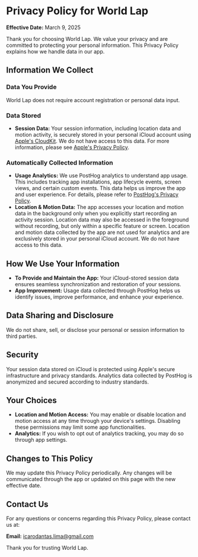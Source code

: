 # Privacy Policy for World Lap

**Effective Date:** March 9, 2025

Thank you for choosing World Lap. We value your privacy and are committed to protecting your personal information. This Privacy Policy explains how we handle data in our app.

## Information We Collect

### Data You Provide
World Lap does not require account registration or personal data input.

### Data Stored
- **Session Data:** Your session information, including location data and motion activity, is securely stored in your personal iCloud account using [Apple's CloudKit](https://developer.apple.com/icloud/cloudkit/). We do not have access to this data. For more information, please see [Apple's Privacy Policy](https://www.apple.com/legal/privacy/).

### Automatically Collected Information
- **Usage Analytics:** We use PostHog analytics to understand app usage. This includes tracking app installations, app lifecycle events, screen views, and certain custom events. This data helps us improve the app and user experience. For details, please refer to [PostHog's Privacy Policy](https://posthog.com/privacy).
- **Location & Motion Data:** The app accesses your location and motion data in the background only when you explicitly start recording an activity session. Location data may also be accessed in the foreground without recording, but only within a specific feature or screen. Location and motion data collected by the app are not used for analytics and are exclusively stored in your personal iCloud account. We do not have access to this data.

## How We Use Your Information
- **To Provide and Maintain the App:** Your iCloud-stored session data ensures seamless synchronization and restoration of your sessions.
- **App Improvement:** Usage data collected through PostHog helps us identify issues, improve performance, and enhance your experience.

## Data Sharing and Disclosure
We do not share, sell, or disclose your personal or session information to third parties.

## Security
Your session data stored on iCloud is protected using Apple's secure infrastructure and privacy standards. Analytics data collected by PostHog is anonymized and secured according to industry standards.

## Your Choices
- **Location and Motion Access:** You may enable or disable location and motion access at any time through your device's settings. Disabling these permissions may limit some app functionalities.
- **Analytics:** If you wish to opt out of analytics tracking, you may do so through app settings.

## Changes to This Policy
We may update this Privacy Policy periodically. Any changes will be communicated through the app or updated on this page with the new effective date.

## Contact Us
For any questions or concerns regarding this Privacy Policy, please contact us at:

**Email:** icarodantas.lima@gmail.com

Thank you for trusting World Lap.
